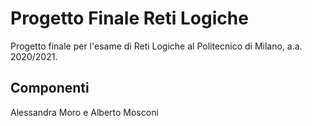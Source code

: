 # Progetto Finale Reti Logiche
Progetto finale per l'esame di Reti Logiche al Politecnico di Milano, a.a. 2020/2021.
## Componenti
Alessandra Moro e Alberto Mosconi
